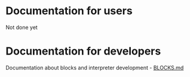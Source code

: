 # Documentation for users
Not done yet
# Documentation for developers
Documentation about blocks and interpreter development - [BLOCKS.md](https://github.com/ret7020/WebRoboBlock/blob/master/docs/BLOCKS.md)